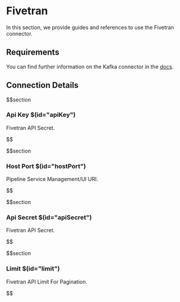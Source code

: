 # Fivetran

In this section, we provide guides and references to use the Fivetran connector.

## Requirements
<!-- to be updated -->
You can find further information on the Kafka connector in the [docs](https://docs.open-metadata.org/connectors/pipeline/fivetran).

## Connection Details

$$section
### Api Key $(id="apiKey")

Fivetran API Secret.
<!-- apiKey to be updated -->
$$

$$section
### Host Port $(id="hostPort")

Pipeline Service Management/UI URI.
<!-- hostPort to be updated -->
$$

$$section
### Api Secret $(id="apiSecret")

Fivetran API Secret.
<!-- apiSecret to be updated -->
$$

$$section
### Limit $(id="limit")

Fivetran API Limit For Pagination.
<!-- limit to be updated -->
$$
